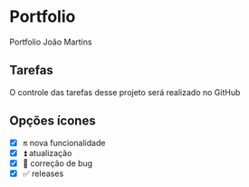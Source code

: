 # Portfolio
Portfolio João Martins

## Tarefas

O controle das tarefas desse projeto será realizado no GitHub

## Opções ícones 

- [x] :on: nova funcionalidade
- [x] :arrow_double_up: atualização
- [x] :wrench: correção de bug
- [x] :white_check_mark: releases